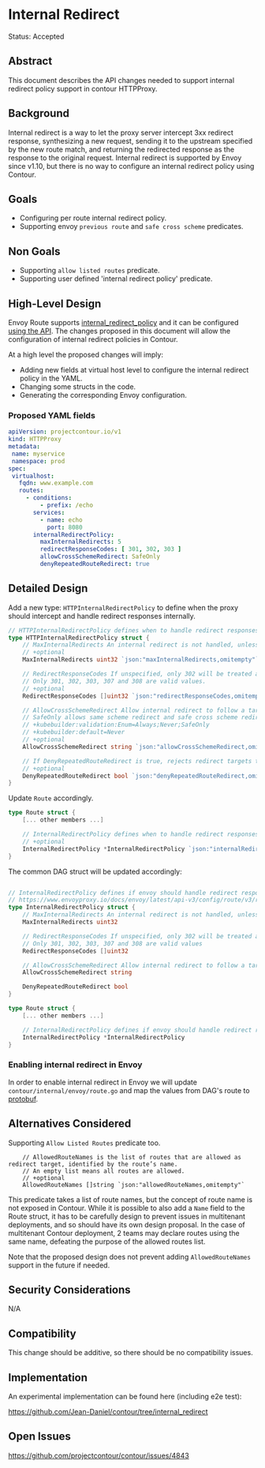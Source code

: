 # Internal Redirect

Status: Accepted

## Abstract
This document describes the API changes needed to support internal redirect policy support in contour HTTPProxy.

## Background
Internal redirect is a way to let the proxy server intercept 3xx redirect response, synthesizing a new request, sending it to the upstream specified by the new route match, and returning the redirected response as the response to the original request.
Internal redirect is supported by Envoy since v1.10, but there is no way to configure an internal redirect policy using Contour.

## Goals
- Configuring per route internal redirect policy.
- Supporting envoy `previous route` and `safe cross scheme` predicates.

## Non Goals
- Supporting `allow listed routes` predicate.
- Supporting user defined 'internal redirect policy' predicate.

## High-Level Design

Envoy Route supports [internal_redirect_policy](https://www.envoyproxy.io/docs/envoy/latest/intro/arch_overview/http/http_connection_management#internal-redirects) and it can be configured [using the API](https://www.envoyproxy.io/docs/envoy/latest/api-v3/config/route/v3/route_components.proto#envoy-v3-api-field-config-route-v3-routeaction-internal-redirect-policy). The changes proposed in this document will allow the configuration of internal redirect policies in Contour.

At a high level the proposed changes will imply:
- Adding new fields at virtual host level to configure the internal redirect policy in the YAML.
- Changing some structs in the code.
- Generating the corresponding Envoy configuration.

### Proposed YAML fields

```yaml
apiVersion: projectcontour.io/v1
kind: HTTPProxy
metadata:
 name: myservice
 namespace: prod
spec:
 virtualhost:
   fqdn: www.example.com
   routes:
     - conditions:
         - prefix: /echo
       services:
         - name: echo
           port: 8080
       internalRedirectPolicy:
         maxInternalRedirects: 5
         redirectResponseCodes: [ 301, 302, 303 ]
         allowCrossSchemeRedirect: SafeOnly
         denyRepeatedRouteRedirect: true
```

## Detailed Design

Add a new type: `HTTPInternalRedirectPolicy` to define when the proxy should intercept and handle redirect responses internally.

```Go
// HTTPInternalRedirectPolicy defines when to handle redirect responses internally.
type HTTPInternalRedirectPolicy struct {
    // MaxInternalRedirects An internal redirect is not handled, unless the number of previous internal redirects that a downstream request has encountered is lower than this value.
    // +optional
    MaxInternalRedirects uint32 `json:"maxInternalRedirects,omitempty"`

    // RedirectResponseCodes If unspecified, only 302 will be treated as internal redirect.
    // Only 301, 302, 303, 307 and 308 are valid values.
    // +optional
    RedirectResponseCodes []uint32 `json:"redirectResponseCodes,omitempty"`

    // AllowCrossSchemeRedirect Allow internal redirect to follow a target URI with a different scheme than the value of x-forwarded-proto.
    // SafeOnly allows same scheme redirect and safe cross scheme redirect, which means if the downstream scheme is HTTPS, both HTTPS and HTTP redirect targets are allowed, but if the downstream scheme is HTTP, only HTTP redirect targets are allowed.
    // +kubebuilder:validation:Enum=Always;Never;SafeOnly
    // +kubebuilder:default=Never
    // +optional
    AllowCrossSchemeRedirect string `json:"allowCrossSchemeRedirect,omitempty"`

    // If DenyRepeatedRouteRedirect is true, rejects redirect targets that are pointing to a route that has been followed by a previous redirect from the current route.
    // +optional
    DenyRepeatedRouteRedirect bool `json:"denyRepeatedRouteRedirect,omitempty"`
}

```

Update `Route` accordingly. 

```Go
type Route struct {
    [... other members ...]

    // InternalRedirectPolicy defines when to handle redirect responses internally.
    // +optional
    InternalRedirectPolicy *InternalRedirectPolicy `json:"internalRedirectPolicy,omitempty"`
}
```

The common DAG struct will be updated accordingly:

```Go

// InternalRedirectPolicy defines if envoy should handle redirect response internally instead of sending it downstream.
// https://www.envoyproxy.io/docs/envoy/latest/api-v3/config/route/v3/route_components.proto#envoy-v3-api-msg-config-route-v3-internalredirectpolicy
type InternalRedirectPolicy struct {
    // MaxInternalRedirects An internal redirect is not handled, unless the number of previous internal redirects that a downstream request has encountered is lower than this value
    MaxInternalRedirects uint32

    // RedirectResponseCodes If unspecified, only 302 will be treated as internal redirect.
    // Only 301, 302, 303, 307 and 308 are valid values
    RedirectResponseCodes []uint32

    // AllowCrossSchemeRedirect Allow internal redirect to follow a target URI with a different scheme than the value of x-forwarded-proto.
    AllowCrossSchemeRedirect string

    DenyRepeatedRouteRedirect bool
}

type Route struct {
    [... other members ...]

    // InternalRedirectPolicy defines if envoy should handle redirect response internally instead of sending it downstream.
    InternalRedirectPolicy *InternalRedirectPolicy
}
```

### Enabling internal redirect in Envoy
In order to enable internal redirect in Envoy we will update `contour/internal/envoy/route.go` and map the values from DAG's route to [protobuf](https://www.envoyproxy.io/docs/envoy/latest/api-v3/config/route/v3/route_components.proto#envoy-v3-api-field-config-route-v3-routeaction-internal-redirect-policy).


## Alternatives Considered

Supporting `Allow Listed Routes` predicate too. 

```
    // AllowedRouteNames is the list of routes that are allowed as redirect target, identified by the route’s name.
    // An empty list means all routes are allowed.
    // +optional
    AllowedRouteNames []string `json:"allowedRouteNames,omitempty"`
```

This predicate takes a list of route names, but the concept of route name is not exposed in Contour.
While it is possible to also add a `Name` field to the Route struct, it has to be carefully design to prevent issues in multitenant deployments, and so should have its own design proposal.
In the case of multitenant Contour deployment, 2 teams may declare routes using the same name, defeating the purpose of the allowed routes list.

Note that the proposed design does not prevent adding `AllowedRouteNames` support in the future if needed.

## Security Considerations

N/A

## Compatibility
This change should be additive, so there should be no compatibility issues.

## Implementation
An experimental implementation can be found here (including e2e test):

https://github.com/Jean-Daniel/contour/tree/internal_redirect

## Open Issues

https://github.com/projectcontour/contour/issues/4843

